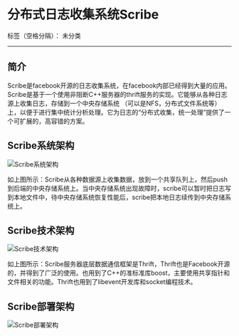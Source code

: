 # 分布式日志收集系统Scribe

标签（空格分隔）： 未分类

---

## 简介

Scribe是facebook开源的日志收集系统，在facebook内部已经得到大量的应用。 Scribe是基于一个使用非阻断C++服务器的thrift服务的实现。它能够从各种日志源上收集日志，存储到一个中央存储系统 （可以是NFS，分布式文件系统等）上，以便于进行集中统计分析处理。它为日志的“分布式收集，统一处理”提供了一个可扩展的，高容错的方案。

## Scribe系统架构

![Scribe系统架构][1]

如上图所示：Scribe从各种数据源上收集数据，放到一个共享队列上，然后push到后端的中央存储系统上。当中央存储系统出现故障时，scribe可以暂时把日志写到本地文件中，待中央存储系统恢复性能后，scribe把本地日志续传到中央存储系统上。

## Scribe技术架构

![Scribe技术架构][2]

如上图所示：Scribe服务器底层数据通信框架是Thrift，Thrift也是Facebook开源的，并得到了广泛的使用。也用到了C++的准标准库boost，主要使用共享指针和文件相关的功能。Thrift也用到了libevent开发库和socket编程技术。

## Scribe部署架构

![Scribe部署架构][3]




  [1]: http://pic002.cnblogs.com/images/2011/162856/2011121301081683.jpg
  [2]: http://pic002.cnblogs.com/images/2011/162856/2011121301084063.jpg
  [3]: http://pic002.cnblogs.com/images/2011/162856/2011121301085749.jpg